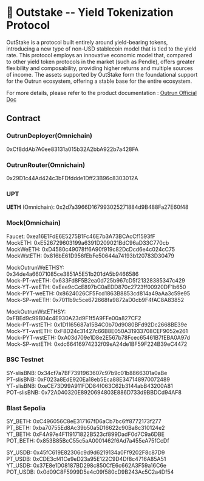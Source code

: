 # 🏦 Outstake -- Yield Tokenization Protocol

OutStake is a protocol built entirely around yield-bearing tokens, introducing a new type of non-USD stablecoin model that is tied to the yield rate. This protocol employs an innovative economic model that, compared to other yield token protocols in the market (such as Pendle), offers greater flexibility and composability, providing higher returns and multiple sources of income. The assets supported by OutStake form the foundational support for the Outrun ecosystem, offering a stable base for the entire ecosystem.

For more details, please refer to the product documentation : [Outrun Official Doc](https://outrun.gitbook.io/doc "Outrun Official Doc")

## Contract

### OutrunDeployer(Omnichain)

0xCf8ddAb7A0ee83131a015b32A2bbA922b7a428FA  

### OutrunRouter(Omnichain)

0x29D1c44Ad424c3bFDfddde1Dff23B96c8303012A  

### UPT

**UETH** (Omnichain): 0x2d7a3966D167993025271884d9B488Fa27E60f48  

### Mock(Omnichain)

Faucet: 0xea16E1FdE6E5275B1Fc46E7b3A73BCAcCf1593fF  
MockETH: 0xE526729603199a6391D209021BdC96aD33C770cb  
MockWeETH: 0xD4580c49078ff6A90f919c82DcDcd6e4c024cC75  
MockWstETH: 0x816bE61D956fEbFe50644a74193b120783D30479  

MockOutrunWeETHSY: 0x34de4a66071085ce3851A5E51b201dA5b9466586  
Mock-PT-weETH: 0x633Fd8F5B2ea0d725b967cD5f21328385347c429  
Mock-YT-weETH: 0xEee9cCcE897bC0aEDD870c2723ff00920DF1b650  
Mock-PYT-weETH: 0x8624026CF5Fcd1863B8853cd814a49aAa3c59e95  
Mock-SP-weETH: 0x7011b9c5ce672668fa9872aD0cb9F4fAC8A83852  

MockOutrunWstETHSY: 0xFBEd9c99B04c4E930A23d9F1f5A9FFe00a827CF2  
Mock-PT-wstETH: 0x1D1165687a15B4C0b70d9080BFd92Dc2668BE39e  
Mock-YT-wstETH: 0xF8D24c31427c66B8E050A31933708CEF9052e261  
Mock-PYT-wstETH: 0xA03d709e1D8e2E567b78Fcec65461B7fEBA0A97d  
Mock-SP-wstETH: 0xdc66416974232f09eA24de1BF59F224B39eC4472  

### BSC Testnet

SY-slisBNB: 0x34cf7a7BF7391963607c97b9c01b8866301a0aBe  
PT-slisBNB: 0xF023a8EdE920Ea18eb5Eca88E347148970072489  
YT-slisBNB: 0xeCE73D99A911FDD84f063C62b3144abB43200A81  
POT-slisBNB: 0x72A040320E8920694803E886D733d9BBDCd94AF8

### Blast Sepolia

SY_BETH: 0xC496056C8eE317167fD6aCb7bc6ff8772173f277  
PT_BETH: 0xba70755Ed8Ac39b50a5D16622c90Ba8c310124e2  
YT_BETH: 0xF4A97e4F119171822B523cf899DadF0d7C9a6DBE  
POT_BETH: 0x853B85BcC55c5aA0001462f6Ad7a455eA75fCcDf

SY_USDB: 0x45fC619E82306c9d9d6219134a0Ff9202F8c87D9  
PT_USDB: 0xCDE3cf41Ce9eD23a95E122C9D4Df8c4716A85A51  
YT_USDB: 0x37E8e1D08187BD298c850CfE6c662A3F59a16C6e  
POT_USDB: 0x0d09C8F5999D5e4c09f580cD9B243Ac5C2a4Df54
